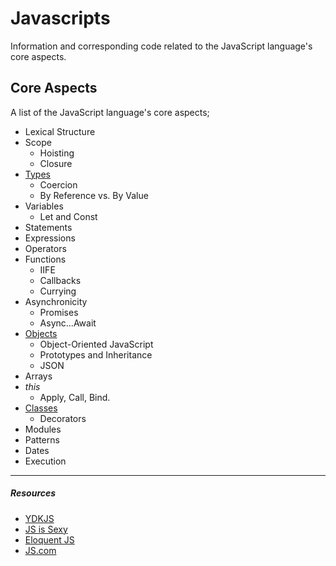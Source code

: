 # Javascripts

Information and corresponding code related to the JavaScript language's core aspects.

## Core Aspects

A list of the JavaScript language's core aspects;

- Lexical Structure
- Scope
  - Hoisting
  - Closure
- [Types](types)
  - Coercion
  - By Reference vs. By Value
- Variables
  - Let and Const
- Statements
- Expressions
- Operators
- Functions
  - IIFE
  - Callbacks
  - Currying
- Asynchronicity
  - Promises
  - Async...Await
- [Objects](objects)
  - Object-Oriented JavaScript
  - Prototypes and Inheritance
  - JSON
- Arrays
- _this_
  - Apply, Call, Bind.
- [Classes](classes)
  - Decorators
- Modules
- Patterns
- Dates
- Execution

---

##### Resources

- [YDKJS](https://github.com/getify/You-Dont-Know-JS)
- [JS is Sexy](http://javascriptissexy.com/)
- [Eloquent JS](http://eloquentjavascript.net)
- [JS.com](https://www.javascript.com)
